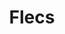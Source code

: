 ---
codehost: https://github.com/flecs-hub/explorer
logohandle: flecsdev
sort: flecs
title: Flecs
website: https://www.flecs.dev/
---